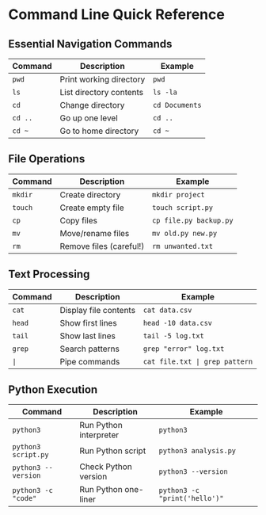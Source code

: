# Command Line Quick Reference

## Essential Navigation Commands

| Command | Description | Example |
|---------|-------------|---------|
| `pwd` | Print working directory | `pwd` |
| `ls` | List directory contents | `ls -la` |
| `cd` | Change directory | `cd Documents` |
| `cd ..` | Go up one level | `cd ..` |
| `cd ~` | Go to home directory | `cd ~` |

## File Operations

| Command | Description | Example |
|---------|-------------|---------|
| `mkdir` | Create directory | `mkdir project` |
| `touch` | Create empty file | `touch script.py` |
| `cp` | Copy files | `cp file.py backup.py` |
| `mv` | Move/rename files | `mv old.py new.py` |
| `rm` | Remove files (careful!) | `rm unwanted.txt` |

## Text Processing

| Command | Description | Example |
|---------|-------------|---------|
| `cat` | Display file contents | `cat data.csv` |
| `head` | Show first lines | `head -10 data.csv` |
| `tail` | Show last lines | `tail -5 log.txt` |
| `grep` | Search patterns | `grep "error" log.txt` |
| `\|` | Pipe commands | `cat file.txt \| grep pattern` |

## Python Execution

| Command | Description | Example |
|---------|-------------|---------|
| `python3` | Run Python interpreter | `python3` |
| `python3 script.py` | Run Python script | `python3 analysis.py` |
| `python3 --version` | Check Python version | `python3 --version` |
| `python3 -c "code"` | Run Python one-liner | `python3 -c "print('hello')"` |